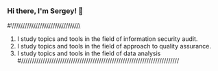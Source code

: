 ### Hi there, I'm Sergey! 👋
#\\\\\\\\\\\\\\\\\\\\\\\\\\\\\\\\\\\\\\\\\\\\\\\\\\\\\\\\\\\\\\\\\\\\\\\\\
1. I study topics and tools in the field of information security audit.
2. I study topics and tools in the field of approach to quality assurance.
3. I study topics and tools in the field of data analysis 
#/////////////////////////////////////////////////////////////////////////
